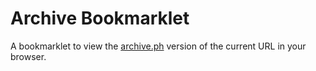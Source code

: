 # Archive Bookmarklet

A bookmarklet to view the [archive.ph](https://archive.ph) version of the current URL in your browser.
